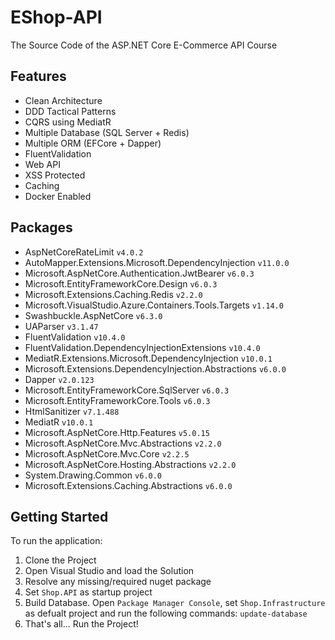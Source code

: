 # EShop-API
The Source Code of the ASP.NET Core E-Commerce API Course

## Features
* Clean Architecture
* DDD Tactical Patterns
* CQRS using MediatR
* Multiple Database (SQL Server + Redis)
* Multiple ORM (EFCore + Dapper)
* FluentValidation
* Web API
* XSS Protected
* Caching
* Docker Enabled

## Packages
* AspNetCoreRateLimit `v4.0.2`
* AutoMapper.Extensions.Microsoft.DependencyInjection `v11.0.0`
* Microsoft.AspNetCore.Authentication.JwtBearer `v6.0.3`
* Microsoft.EntityFrameworkCore.Design `v6.0.3`
* Microsoft.Extensions.Caching.Redis `v2.2.0`
* Microsoft.VisualStudio.Azure.Containers.Tools.Targets `v1.14.0`
* Swashbuckle.AspNetCore `v6.3.0`
* UAParser `v3.1.47`
* FluentValidation `v10.4.0`
* FluentValidation.DependencyInjectionExtensions `v10.4.0`
* MediatR.Extensions.Microsoft.DependencyInjection `v10.0.1`
* Microsoft.Extensions.DependencyInjection.Abstractions `v6.0.0`
* Dapper `v2.0.123`
* Microsoft.EntityFrameworkCore.SqlServer `v6.0.3`
* Microsoft.EntityFrameworkCore.Tools `v6.0.3`
* HtmlSanitizer `v7.1.488`
* MediatR `v10.0.1`
* Microsoft.AspNetCore.Http.Features `v5.0.15`
* Microsoft.AspNetCore.Mvc.Abstractions `v2.2.0`
* Microsoft.AspNetCore.Mvc.Core `v2.2.5`
* Microsoft.AspNetCore.Hosting.Abstractions `v2.2.0`
* System.Drawing.Common `v6.0.0`
* Microsoft.Extensions.Caching.Abstractions `v6.0.0`

## Getting Started
To run the application:

1. Clone the Project
2. Open Visual Studio and load the Solution
3. Resolve any missing/required nuget package
4. Set `Shop.API` as startup project
5. Build Database. Open `Package Manager Console`, set `Shop.Infrastructure` as defualt project and run the following commands: `update-database`
6. That's all... Run the Project!